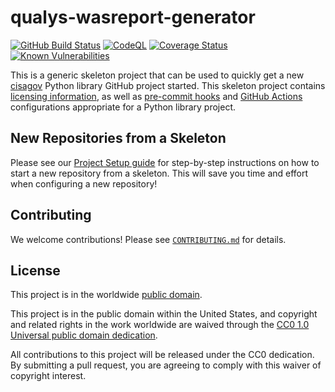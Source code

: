# qualys-wasreport-generator #

[![GitHub Build Status](https://github.com/cisagov/qualys-wasreport-generator/workflows/build/badge.svg)](https://github.com/cisagov/qualys-wasreport-generator/actions)
[![CodeQL](https://github.com/cisagov/qualys-wasreport-generator/workflows/CodeQL/badge.svg)](https://github.com/cisagov/qualys-wasreport-generator/actions/workflows/codeql-analysis.yml)
[![Coverage Status](https://coveralls.io/repos/github/cisagov/qualys-wasreport-generator/badge.svg?branch=develop)](https://coveralls.io/github/cisagov/qualys-wasreport-generator?branch=develop)
[![Known Vulnerabilities](https://snyk.io/test/github/cisagov/qualys-wasreport-generator/develop/badge.svg)](https://snyk.io/test/github/cisagov/qualys-wasreport-generator)

This is a generic skeleton project that can be used to quickly get a
new [cisagov](https://github.com/cisagov) Python library GitHub
project started.  This skeleton project contains [licensing
information](LICENSE), as well as
[pre-commit hooks](https://pre-commit.com) and
[GitHub Actions](https://github.com/features/actions) configurations
appropriate for a Python library project.

## New Repositories from a Skeleton ##

Please see our [Project Setup guide](https://github.com/cisagov/development-guide/tree/develop/project_setup)
for step-by-step instructions on how to start a new repository from
a skeleton. This will save you time and effort when configuring a
new repository!

## Contributing ##

We welcome contributions!  Please see [`CONTRIBUTING.md`](CONTRIBUTING.md) for
details.

## License ##

This project is in the worldwide [public domain](LICENSE).

This project is in the public domain within the United States, and
copyright and related rights in the work worldwide are waived through
the [CC0 1.0 Universal public domain
dedication](https://creativecommons.org/publicdomain/zero/1.0/).

All contributions to this project will be released under the CC0
dedication. By submitting a pull request, you are agreeing to comply
with this waiver of copyright interest.
